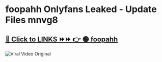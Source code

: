 
 # foopahh Onlyfans Leaked - Update Files mnvg8

## <h2><a href="https://clipsfans.com/foopahh&ref=git">🔗 Click to LINKS ⏩⏩ 👉 🟢 foopahh </a></h2>

<a href="https://clipsfans.com/foopahh&ref=git" rel="nofollow" data-target="animated-image.originalLink"><img src="https://i.ibb.co.com/xMMVF88/686577567.gif" alt="Viral Video Original" style="max-width: 100%; display: inline-block;" data-target="animated-image.originalImage"></a>

